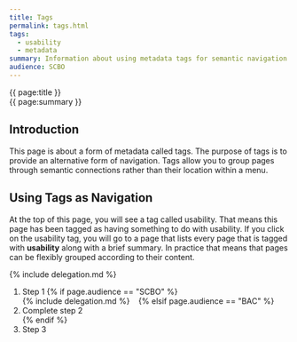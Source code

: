 ```yaml
---
title: Tags
permalink: tags.html
tags:  
  - usability
  - metadata
summary: Information about using metadata tags for semantic navigation.
audience: SCBO
---
```


{{ page:title }}  
{{ page:summary }}  


## Introduction  
This page is about a form of metadata called tags. The purpose of tags is to provide an alternative form of navigation. Tags allow you to group pages through semantic connections rather than their location within a menu.  

## Using Tags as Navigation  
At the top of this page, you will see a tag called usability. That means this page has been tagged as having something to do with usability. If you click on the usability tag, you will go to a page that lists every page that is tagged with **usability** along with a brief summary. In practice that means that pages can be flexibly grouped according to their content.

{% include delegation.md %}  


1. Step 1 
{% if page.audience == "SCBO" %}  
{% include delegation.md %}    
{% elsif page.audience == "BAC" %}  
2. Complete step 2  
{% endif %}  
3. Step 3  
